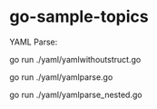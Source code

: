 # go-sample-topics

YAML Parse:

go run ./yaml/yamlwithoutstruct.go

go run ./yaml/yamlparse.go

go run ./yaml/yamlparse_nested.go
